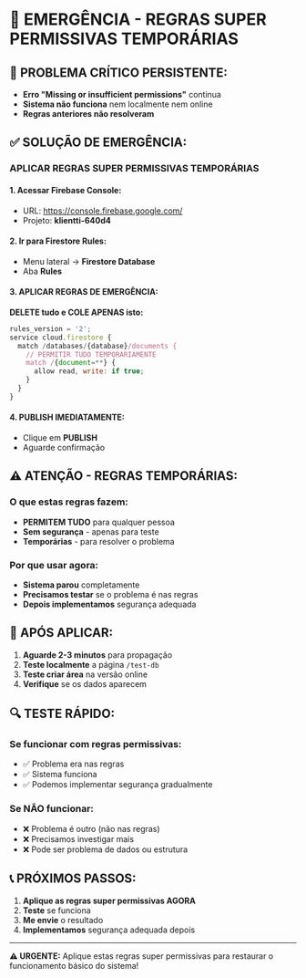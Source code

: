 # 🚨 EMERGÊNCIA - REGRAS SUPER PERMISSIVAS TEMPORÁRIAS

## 🚨 PROBLEMA CRÍTICO PERSISTENTE:
- **Erro "Missing or insufficient permissions"** continua
- **Sistema não funciona** nem localmente nem online
- **Regras anteriores não resolveram**

## ✅ SOLUÇÃO DE EMERGÊNCIA:

### **APLICAR REGRAS SUPER PERMISSIVAS TEMPORÁRIAS**

#### **1. Acessar Firebase Console:**
- URL: https://console.firebase.google.com/
- Projeto: **klientti-640d4**

#### **2. Ir para Firestore Rules:**
- Menu lateral → **Firestore Database**
- Aba **Rules**

#### **3. APLICAR REGRAS DE EMERGÊNCIA:**
**DELETE tudo e COLE APENAS isto:**

```javascript
rules_version = '2';
service cloud.firestore {
  match /databases/{database}/documents {
    // PERMITIR TUDO TEMPORARIAMENTE
    match /{document=**} {
      allow read, write: if true;
    }
  }
}
```

#### **4. PUBLISH IMEDIATAMENTE:**
- Clique em **PUBLISH**
- Aguarde confirmação

## ⚠️ **ATENÇÃO - REGRAS TEMPORÁRIAS:**

### **O que estas regras fazem:**
- **PERMITEM TUDO** para qualquer pessoa
- **Sem segurança** - apenas para teste
- **Temporárias** - para resolver o problema

### **Por que usar agora:**
- **Sistema parou** completamente
- **Precisamos testar** se o problema é nas regras
- **Depois implementamos** segurança adequada

## 🚀 **APÓS APLICAR:**

1. **Aguarde 2-3 minutos** para propagação
2. **Teste localmente** a página `/test-db`
3. **Teste criar área** na versão online
4. **Verifique** se os dados aparecem

## 🔍 **TESTE RÁPIDO:**

### **Se funcionar com regras permissivas:**
- ✅ Problema era nas regras
- ✅ Sistema funciona
- ✅ Podemos implementar segurança gradualmente

### **Se NÃO funcionar:**
- ❌ Problema é outro (não nas regras)
- ❌ Precisamos investigar mais
- ❌ Pode ser problema de dados ou estrutura

## 📞 **PRÓXIMOS PASSOS:**

1. **Aplique as regras super permissivas AGORA**
2. **Teste** se funciona
3. **Me envie** o resultado
4. **Implementamos** segurança adequada depois

---

**⚠️ URGENTE:** Aplique estas regras super permissivas para restaurar o funcionamento básico do sistema!

